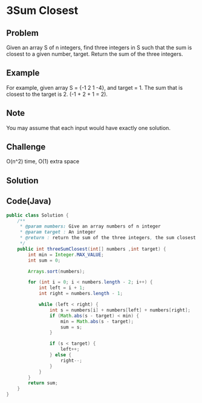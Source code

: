 3Sum Closest
============

Problem
-------

Given an array S of n integers, find three integers in S such that the sum is closest to a given number, target. Return the sum of the three integers.

Example
-------

For example, given array S = {-1 2 1 -4}, and target = 1. The sum that is closest to the target is 2. (-1 + 2 + 1 = 2).

Note
---------

You may assume that each input would have exactly one solution.

Challenge
---------

O(n^2) time, O(1) extra space

Solution
--------


Code(Java)
----------

```java
public class Solution {
    /**
     * @param numbers: Give an array numbers of n integer
     * @param target : An integer
     * @return : return the sum of the three integers, the sum closest target.
     */
    public int threeSumClosest(int[] numbers ,int target) {
        int min = Integer.MAX_VALUE;
        int sum = 0;

        Arrays.sort(numbers);

        for (int i = 0; i < numbers.length - 2; i++) {
            int left = i + 1;
            int right = numbers.length - 1;

            while (left < right) {
                int s = numbers[i] + numbers[left] + numbers[right];
                if (Math.abs(s - target) < min) {
                    min = Math.abs(s - target);
                    sum = s;
                }

                if (s < target) {
                    left++;
                } else {
                    right--;
                }
            }
        }
        return sum;
    }
}

```